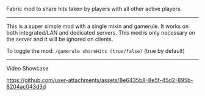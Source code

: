 Fabric mod to share hits taken by players with all other active players.

---

This is a super simple mod with a single mixin and gamerule. It works on both integrated/LAN and dedicated servers. This mod is only necessary on the server and it will be ignored on clients.

To toggle the mod: `/gamerule shareHits (true/false)` (true by default)

---

Video Showcase

https://github.com/user-attachments/assets/8e6435b8-8e5f-45d2-895b-8204ac043d3d

